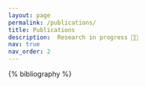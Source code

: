 ```yaml
---
layout: page
permalink: /publications/
title: Publications
description:  Research in progress 🧑‍💻
nav: true
nav_order: 2
---
```


<!-- _pages/publications.md -->
<div class="publications">

{% bibliography %}

</div>
